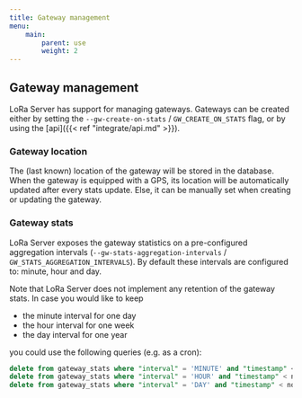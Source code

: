 ```yaml
---
title: Gateway management
menu:
    main:
        parent: use
        weight: 2
---
```


## Gateway management

LoRa Server has support for managing gateways. Gateways can be created either
by setting the `--gw-create-on-stats` / `GW_CREATE_ON_STATS` flag, or by using
the [api]({{< ref "integrate/api.md" >}}).

### Gateway location

The (last known) location of the gateway will be stored in the database. When
the gateway is equipped with a GPS, its location will be automatically updated
after every stats update. Else, it can be manually set when creating or
updating the gateway.

### Gateway stats

LoRa Server exposes the gateway statistics on a pre-configured aggregation
intervals (`--gw-stats-aggregation-intervals` / `GW_STATS_AGGREGATION_INTERVALS`). 
By default these intervals are configured to: minute, hour and day.

Note that LoRa Server does not implement any retention of the gateway stats.
In case you would like to keep

* the minute interval for one day
* the hour interval for one week
* the day interval for one year

you could use the following queries (e.g. as a cron):

```sql
delete from gateway_stats where "interval" = 'MINUTE' and "timestamp" < now() - interval '1 day';
delete from gateway_stats where "interval" = 'HOUR' and "timestamp" < now() - interval '1 week';
delete from gateway_stats where "interval" = 'DAY' and "timestamp" < now() - interval '1 year';
```
